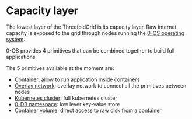 # Capacity layer

The lowest layer of the ThreefoldGrid is its capacity layer. Raw internet capacity is exposed to the grid through nodes running the [0-OS operating system](https://github.com/threefoldtech/zos).

0-OS provides 4 primitives that can be combined together to build full applications.

The 5 primitives available at the moment are:

- [Container](capacity_container.md): allow to run application inside containers
- [Overlay network](capacity_network.md): overlay network to connect all the primitives between nodes
- [Kubernetes cluster](capacity_kubernetes.md): full kubernetes cluster
- [0-DB namespace](capacity_0db.md): low lever key-value store
- [Container volume](capacity_vdisk.md): direct access to raw disk from a container
